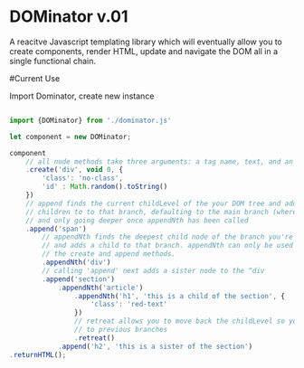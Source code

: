 # DOMinator v.01

A reacitve Javascript templating library which will eventually allow you to create components, render HTML, update and navigate the DOM all in a single functional chain. 

#Current Use

Import Dominator, create new instance

```javascript

import {DOMinator} from './dominator.js'

let component = new DOMinator;

component
    // all node methods take three arguments: a tag name, text, and an attributes object
    .create('div', void 0, {
        'class': 'no-class',
        'id' : Math.random().toString()
    })
    // append finds the current childLevel of the your DOM tree and adds 
    // children to to that branch, defaulting to the main branch (where you called create)
    // and only going deeper once appendNth has been called 
    .append('span')
        // appendNth finds the deepest child node of the branch you're working on
        // and adds a child to that branch. appendNth can only be used following
        // the create and append methods.
        .appendNth('div')
        // calling 'append' next adds a sister node to the ^div
        .append('section')
            .appendNth('article')
                .appendNth('h1', 'this is a child of the section', {
                    'class': 'red-text'
                })
                // retreat allows you to move back the childLevel so you may append children
                // to previous branches
                .retreat()
            .append('h2', 'this is a sister of the section')
.returnHTML();
```
